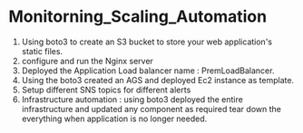 # Monitorning_Scaling_Automation
1. Using boto3 to create an S3 bucket to store your web application's static files.
2. configure and run the Nginx server 
3. Deployed the Application Load balancer name : PremLoadBalancer.
4. Using the boto3 created an AGS and deployed Ec2 instance as template.
5. Setup different SNS topics for different alerts 
6. Infrastructure automation : using boto3 deployed the entire infrastructure and updated any component as required tear down the everything when application is no longer needed.
